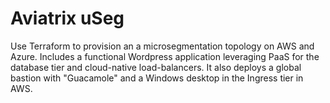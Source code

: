 # Aviatrix uSeg

Use Terraform to provision an a microsegmentation topology on AWS and Azure.  Includes a functional Wordpress application leveraging PaaS for the database tier and cloud-native load-balancers.  It also deploys a global bastion with "Guacamole" and a Windows desktop in the Ingress tier in AWS.